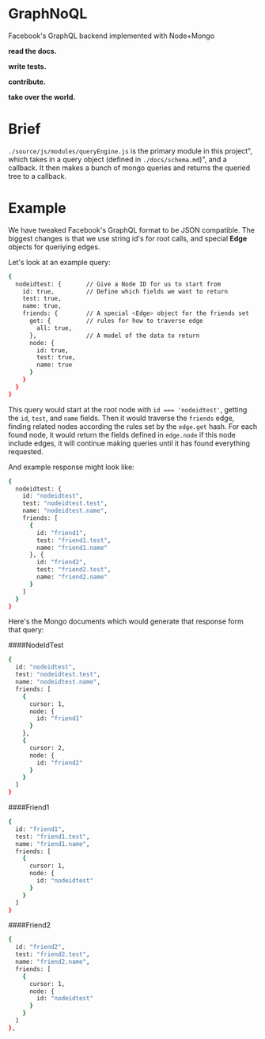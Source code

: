 # GraphNoQL
Facebook's GraphQL backend implemented with Node+Mongo

**read the docs.**

**write tests.**

**contribute.**

**take over the world.**

# Brief

`./source/js/modules/queryEngine.js` is the primary module in this project", which
takes in a query object (defined in `./docs/schema.md`)", and a callback. It then
 makes a bunch of mongo queries and returns the queried tree to a callback.

# Example

We have tweaked Facebook's GraphQL format to be JSON compatible. The biggest
changes is that we use string id's for root calls, and special **Edge**
objects for queriying edges.

Let's look at an example query:

```sh
{
  nodeidtest: {       // Give a Node ID for us to start from
    id: true,         // Define which fields we want to return
    test: true,
    name: true,
    friends: {        // A special <Edge> object for the friends set
      get: {          // rules for how to traverse edge
        all: true,
      },              // A model of the data to return
      node: {
        id: true,
        test: true,
        name: true
      }
    }
  }
}
```
This query would start at the root node with `id === 'nodeidtest'`, getting the
`id`, `test`, and `name` fields. Then it would traverse the `friends` edge,
finding related nodes according the rules set by the `edge.get` hash. For each
found node, it would return the fields defined in `edge.node` if this node
include edges, it will continue making queries until it has found everything
requested.

And example response might look like:
```sh
{
  nodeidtest: {
    id: "nodeidtest",
    test: "nodeidtest.test",
    name: "nodeidtest.name",
    friends: [
      {
        id: "friend1",
        test: "friend1.test",
        name: "friend1.name"
      }, {
        id: "friend2",
        test: "friend2.test",
        name: "friend2.name"
      }
    ]
  }
}
```

Here's the Mongo documents which would generate that response form that query:

####NodeIdTest
```sh
{
  id: "nodeidtest",
  test: "nodeidtest.test",
  name: "nodeidtest.name",
  friends: [
    {
      cursor: 1,
      node: {
        id: "friend1"
      }
    },
    {
      cursor: 2,
      node: {
        id: "friend2"
      }
    }
  ]
}
```
####Friend1
```sh
{
  id: "friend1",
  test: "friend1.test",
  name: "friend1.name",
  friends: [
    {
      cursor: 1,
      node: {
        id: "nodeidtest"
      }
    }
  ]
}
```
####Friend2
```sh
{
  id: "friend2",
  test: "friend2.test",
  name: "friend2.name",
  friends: [
    {
      cursor: 1,
      node: {
        id: "nodeidtest"
      }
    }
  ]
},
```


